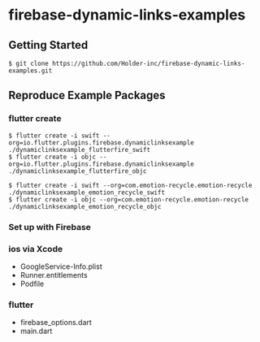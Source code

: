 # firebase-dynamic-links-examples

## Getting Started

```
$ git clone https://github.com/Holder-inc/firebase-dynamic-links-examples.git
```

## Reproduce Example Packages

### flutter create

```
$ flutter create -i swift --org=io.flutter.plugins.firebase.dynamiclinksexample ./dynamiclinksexample_flutterfire_swift
$ flutter create -i objc --org=io.flutter.plugins.firebase.dynamiclinksexample ./dynamiclinksexample_flutterfire_objc

$ flutter create -i swift --org=com.emotion-recycle.emotion-recycle ./dynamiclinksexample_emotion_recycle_swift
$ flutter create -i objc --org=com.emotion-recycle.emotion-recycle ./dynamiclinksexample_emotion_recycle_objc
```



### Set up with Firebase

### ios via Xcode

- GoogleService-Info.plist
- Runner.entitlements
- Podfile

### flutter

- firebase_options.dart
- main.dart
